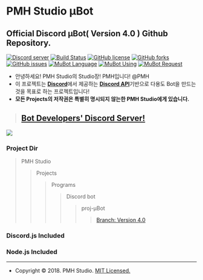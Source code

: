 PMH Studio μBot
================
Official Discord μBot( Version 4.0 ) Github Repository.
--------------------------------------------------------------
<a href="https://discord.gg/hfUam2F"><img src="https://discordapp.com/api/guilds/458629337264947221/widget.png?style=shield" alt="Discord server" /></a>
[![Build Status](https://travis-ci.org/PMHStudio/DiscordMuBot.svg?branch=%CE%BCBot-ver4)](https://travis-ci.org/PMHStudio/DiscordMuBot)
[![GitHub license](https://img.shields.io/github/license/PMHStudio/DiscordMuBot.svg)](https://github.com/PMHStudio/DiscordMuBot/blob/%CE%BCBot-ver4/LICENSE)
[![GitHub forks](https://img.shields.io/github/forks/PMHStudio/DiscordMuBot.svg)](https://github.com/PMHStudio/DiscordMuBot/network)
[![GitHub issues](https://img.shields.io/github/issues/PMHStudio/DiscordMuBot.svg)](https://github.com/PMHStudio/DiscordMuBot/issues)
[![MuBot Language](https://img.shields.io/badge/language-javascript-yellow.svg)](https://www.javascript.com/)
[![MuBot Using](https://img.shields.io/badge/using-node.js-green.svg)](https://nodejs.org/)
[![MuBot Request](https://img.shields.io/badge/request-discord.js-blue.svg)](https://discord.js.org/)


- 안녕하세요! PMH Studio의 Studio장! PMH입니다! @PMH
- 이 프로젝트는 [**Discord**](https://discordapp.com)에서 제공하는 [**Discord API**](https://discordapp.com/developers/)기반으로 다용도 Bot을 만드는것을 목표로 하는 프로젝트입니다!
- **모든 Projects의 저작권은 특별히 명시되지 않는한 PMH Studio에게 있습니다.**


> ## [**Bot Developers' Discord Server!**](https://discord.gg/kEnspqB)
<a target="_blank" href="https://discord.gg/hfUam2F"><img src="https://discordapp.com/api/guilds/458629337264947221/widget.png?style=banner3"></a>

### Project Dir
> PMH Studio
>> Projects
>>> Programs
>>>> Discord bot
>>>>> proj-μBot
>>>>>> [Branch: Version 4.0](https://github.com/PMHStudio/DiscordMuBot/branches)

### Discord.js Included
### Node.js Included

-------------------------------------------------------------

- Copyright &copy; 2018. PMH Studio. [MIT Licensed.](https://github.com/PMHStudio/DiscordMuBot/blob/%CE%BCBot-ver4/LICENSE)

